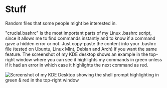 Stuff
=====

Random files that some people might be interested in.

"crucial.bashrc" is the most important parts of my Linux .bashrc script, since it allows me to find commands instantly and to know if a command gave a hidden error or not. Just copy-paste the content into your .bashrc file (tested on Ubuntu, Linux Mint, Debian and Arch) if you want the same feature. The screenshot of my KDE desktop shows an example in the top-right window where you can see it highlights my commands in green unless if it had an error in which case it highlights the next command as red.

![Screenshot of my KDE Desktop showing the shell prompt highlighting in green & red in the top-right window](https://raw.githubusercontent.com/shervinemami/Stuff/master/Screenshot_KDE_Desktop.png)
